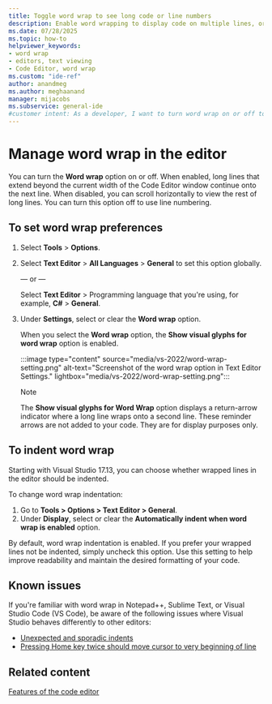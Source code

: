 ```yaml
---
title: Toggle word wrap to see long code or line numbers
description: Enable word wrapping to display code on multiple lines, or turn the feature off to see line numbers.
ms.date: 07/28/2025
ms.topic: how-to
helpviewer_keywords:
- word wrap
- editors, text viewing
- Code Editor, word wrap
ms.custom: "ide-ref"
author: anandmeg
ms.author: meghaanand
manager: mijacobs
ms.subservice: general-ide
#customer intent: As a developer, I want to turn word wrap on or off to improve usability of Visual Studio in writing code in different situations.
---
```

# Manage word wrap in the editor

You can turn the **Word wrap** option on or off. When enabled, long lines that extend beyond the current width of the Code Editor window continue onto the next line. When disabled, you can scroll horizontally to view the rest of long lines. You can turn this option off to use line numbering.

## To set word wrap preferences

1. Select **Tools** > **Options**.
1. Select **Text Editor** > **All Languages** > **General** to set this option globally.

   — or —

   Select **Text Editor** > Programming language that you're using, for example, **C#** > **General**.
1. Under **Settings**, select or clear the **Word wrap** option.

   When you select the **Word wrap** option, the **Show visual glyphs for word wrap** option is enabled.

   :::image type="content" source="media/vs-2022/word-wrap-setting.png" alt-text="Screenshot of the word wrap option in Text Editor Settings." lightbox="media/vs-2022/word-wrap-setting.png":::

   > [!NOTE]
   > The **Show visual glyphs for Word Wrap** option displays a return-arrow indicator where a long line wraps onto a second line. These reminder arrows are not added to your code. They are for display purposes only.

## To indent word wrap

Starting with Visual Studio 17.13, you can choose whether wrapped lines in the editor should be indented.

To change word wrap indentation:

1. Go to **Tools > Options > Text Editor > General**.
1. Under **Display**, select or clear the **Automatically indent when word wrap is enabled** option.

By default, word wrap indentation is enabled. If you prefer your wrapped lines not be indented, simply uncheck this option.
Use this setting to help improve readability and maintain the desired formatting of your code.

## Known issues

If you're familiar with word wrap in Notepad++, Sublime Text, or Visual Studio Code (VS Code), be aware of the following issues where Visual Studio behaves differently to other editors:

* [Unexpected and sporadic indents](https://developercommunity.visualstudio.com/t/Unexpected-and-sporadic-indents-when-usi/10635809)
* [Pressing Home key twice should move cursor to very beginning of line](https://developercommunity.visualstudio.com/t/Pressing-Home-key-twice-should-move-curs/10635835)

## Related content

[Features of the code editor](../writing-code-in-the-code-and-text-editor.md)
